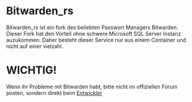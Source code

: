 # Bitwarden_rs
Bitwarden_rs ist ein fork des beliebten Passwort Managers Bitwarden. Dieser Fork hat den Vorteil ohne schwere Microsoft SQL Server Instanz auzukommen.
Daher besteht dieser Service nur aus einem Container und nicht auf einer vielzahl.

# WICHTIG!
Wenn ihr Probleme mit Bitwarden habt, bitte nicht im offiziellen Forum posten, sondern direkt beim [Entwickler](https://github.com/dani-garcia/bitwarden_rs)